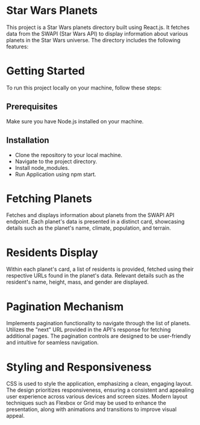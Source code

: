 # Star Wars Planets

This project is a Star Wars planets directory built using React.js. It fetches data from the SWAPI (Star Wars API) to display information about various planets in the Star Wars universe. The directory includes the following features:

<h1>Getting Started</h1>
<p>To run this project locally on your machine, follow these steps:</p>

<h2>Prerequisites</h2>
<p>Make sure you have Node.js installed on your machine.</p>

<h2>Installation</h2>
<ul>
 <li>Clone the repository to your local machine.</li>
 <li>Navigate to the project directory.</li>
 <li>Install node_modules.</li>
 <li>Run Application using npm start.</li>
</ul>

<h1>Fetching Planets</h1>
<p>Fetches and displays information about planets from the SWAPI API endpoint.
Each planet's data is presented in a distinct card, showcasing details such as the planet's name, climate, population, and terrain.</p>

<h1>Residents Display</h1>
<p>Within each planet's card, a list of residents is provided, fetched using their respective URLs found in the planet's data.
Relevant details such as the resident's name, height, mass, and gender are displayed.</p>

<h1>Pagination Mechanism</h1>
<p>Implements pagination functionality to navigate through the list of planets.
Utilizes the "next" URL provided in the API's response for fetching additional pages.
The pagination controls are designed to be user-friendly and intuitive for seamless navigation.</p>

<h1>Styling and Responsiveness</h1>
<p>CSS is used to style the application, emphasizing a clean, engaging layout.
The design prioritizes responsiveness, ensuring a consistent and appealing user experience across various devices and screen sizes.
Modern layout techniques such as Flexbox or Grid may be used to enhance the presentation, along with animations and transitions to improve visual appeal.</p>




